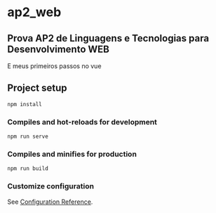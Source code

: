 # ap2_web

## Prova AP2 de Linguagens e Tecnologias para Desenvolvimento WEB

E meus primeiros passos no vue

## Project setup
```
npm install
```

### Compiles and hot-reloads for development
```
npm run serve
```

### Compiles and minifies for production
```
npm run build
```

### Customize configuration
See [Configuration Reference](https://cli.vuejs.org/config/).
